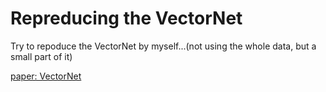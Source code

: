# Repreducing the VectorNet
Try to repoduce the VectorNet by myself...(not using the whole data, but a small part of it)

[paper: VectorNet](https://arxiv.org/pdf/2005.04259.pdf)
